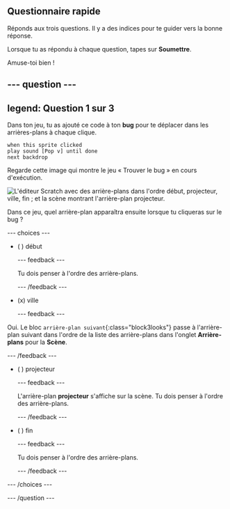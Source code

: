 ## Questionnaire rapide

Réponds aux trois questions. Il y a des indices pour te guider vers la bonne réponse.

Lorsque tu as répondu à chaque question, tapes sur **Soumettre**.

Amuse-toi bien !

--- question ---
---
legend: Question 1 sur 3
---

Dans ton jeu, tu as ajouté ce code à ton **bug** pour te déplacer dans les arrières-plans à chaque clique.

```blocks3
when this sprite clicked
play sound [Pop v] until done
next backdrop
```

Regarde cette image qui montre le jeu « Trouver le bug » en cours d'exécution.

![L'éditeur Scratch avec des arrière-plans dans l'ordre début, projecteur, ville, fin ; et la scène montrant l'arrière-plan projecteur.](images/quiz1-backdrops.png)

Dans ce jeu, quel arrière-plan apparaîtra ensuite lorsque tu cliqueras sur le bug ?

--- choices ---

- ( ) début

  --- feedback ---

  Tu dois penser à l'ordre des arrière-plans.

  --- /feedback ---

- (x) ville

  --- feedback ---

Oui. Le bloc `arrière-plan suivant`{:class="block3looks"} passe à l'arrière-plan suivant dans l'ordre de la liste des arrière-plans dans l'onglet **Arrière-plans** pour la **Scène**.

--- /feedback ---

- ( ) projecteur

  --- feedback ---

  L'arrière-plan **projecteur** s'affiche sur la scène. Tu dois penser à l'ordre des arrière-plans.

  --- /feedback ---

- ( ) fin

  --- feedback ---

  Tu dois penser à l'ordre des arrière-plans.

  --- /feedback ---

--- /choices ---

--- /question ---
